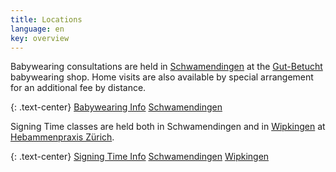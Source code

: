 ```yaml
---
title: Locations
language: en
key: overview
---
```


Babywearing consultations are held in [Schwamendingen](#schwamendingen) at the [Gut-Betucht](http://www.gut-betucht.ch/) babywearing shop. Home visits are also available by special arrangement for an additional fee by distance.

{: .text-center}
<a href="{{site.baseurl}}{% link babywearing/index.html %}" role="button" class="btn btn-primary">Babywearing Info</a>
<a href="#schwamendingen" role="button" class="btn btn-primary">Schwamendingen</a>


Signing Time classes are held both in Schwamendingen and in [Wipkingen](#wipkingen) at [Hebammenpraxis Zürich](http://www.hebammenpraxis-zuerich.ch/).

{: .text-center}
<a href="{{site.baseurl}}{% link signingtime/index.html %}" role="button" class="btn btn-primary">Signing Time Info</a>
<a href="#schwamendingen" role="button" class="btn btn-primary">Schwamendingen</a>
<a href="#wipkingen" role="button" class="btn btn-primary">Wipkingen</a>
